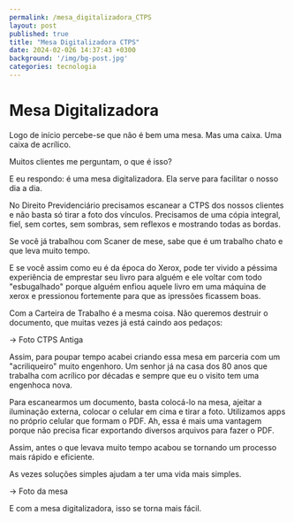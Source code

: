 ```yaml
---
permalink: /mesa_digitalizadora_CTPS
layout: post
published: true
title: "Mesa Digitalizadora CTPS"
date: 2024-02-026 14:37:43 +0300
background: '/img/bg-post.jpg'
categories: tecnologia
---
```


# Mesa Digitalizadora
Logo de início percebe-se que não é bem uma mesa. Mas uma caixa. Uma caixa de acrílico. 

Muitos clientes me perguntam, o que é isso? 

E eu respondo: é uma mesa digitalizadora. Ela serve para facilitar o nosso dia a dia. 

No Direito Previdenciário precisamos escanear a CTPS dos nossos clientes e não basta só tirar a foto dos vínculos. Precisamos de uma cópia integral, fiel, sem cortes, sem sombras, sem reflexos e mostrando todas as bordas. 

Se você já trabalhou com Scaner de mese, sabe que é um trabalho chato e que leva muito tempo. 

E se você assim como eu é da época do Xerox, pode ter vivido a péssima experiência de emprestar seu livro para alguém e ele voltar com todo "esbugalhado" porque alguém enfiou aquele livro em uma máquina de xerox e pressionou fortemente para que as ipressões ficassem boas.

Com a Carteira de Trabalho é a mesma coisa. Não queremos destruir o documento, que muitas vezes já está caindo aos pedaços: 

-> Foto CTPS Antiga 

Assim, para poupar tempo acabei criando essa mesa em parceria com um "acriliqueiro" muito engenhoro. Um senhor já na casa dos 80 anos que trabalha com acrílico por décadas e sempre que eu o visito tem uma engenhoca nova. 

Para escanearmos um documento, basta colocá-lo na mesa, ajeitar a iluminação externa, colocar o celular em cima e tirar a foto. Utilizamos apps no próprio celular que formam o PDF. Ah, essa é mais uma vantagem porque não precisa ficar exportando diversos arquivos para fazer o PDF. 

Assim, antes o que levava muito tempo acabou se tornando um processo mais rápido e eficiente.

As vezes soluções simples ajudam a ter uma vida mais simples. 

-> Foto da mesa 


E com a mesa digitalizadora, isso se torna mais fácil.
